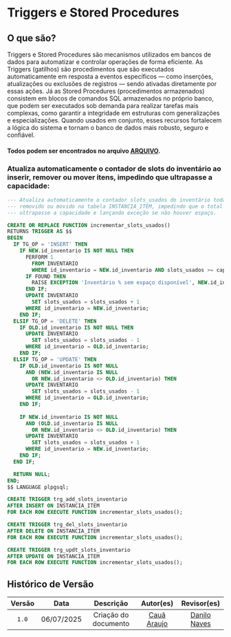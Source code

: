 # Triggers e Stored Procedures
## O que são?

Triggers e Stored Procedures são mecanismos utilizados em bancos de dados para automatizar e controlar operações de forma eficiente.
As Triggers (gatilhos) são procedimentos que são executados automaticamente em resposta a eventos específicos — como inserções, atualizações ou exclusões de registros — sendo ativadas diretamente por essas ações.
Já as Stored Procedures (procedimentos armazenados) consistem em blocos de comandos SQL armazenados no próprio banco, que podem ser executados sob demanda para realizar tarefas mais complexas, como garantir a integridade em estruturas com generalizações e especializações.
Quando usados em conjunto, esses recursos fortalecem a lógica do sistema e tornam o banco de dados mais robusto, seguro e confiável.

#### Todos podem ser encontrados no arquivo [**ARQUIVO**](../../../Modulo3/triggers.sql).

### Atualiza automaticamente o contador de slots do inventário ao inserir, remover ou mover itens, impedindo que ultrapasse a capacidade:

```sql
--- Atualiza automaticamente o contador slots_usados do inventário toda vez que um item é inserido,
--- removido ou movido na tabela INSTANCIA_ITEM, impedindo que o total 
--- ultrapasse a capacidade e lançando exceção se não houver espaço.

CREATE OR REPLACE FUNCTION incrementar_slots_usados()
RETURNS TRIGGER AS $$
BEGIN
  IF TG_OP = 'INSERT' THEN
    IF NEW.id_inventario IS NOT NULL THEN
      PERFORM 1
        FROM INVENTARIO
        WHERE id_inventario = NEW.id_inventario AND slots_usados >= capacidade_slots;
      IF FOUND THEN
        RAISE EXCEPTION 'Inventário % sem espaço disponível', NEW.id_inventario;
      END IF;
      UPDATE INVENTARIO
        SET slots_usados = slots_usados + 1
      WHERE id_inventario = NEW.id_inventario;
    END IF;
  ELSIF TG_OP = 'DELETE' THEN
    IF OLD.id_inventario IS NOT NULL THEN
      UPDATE INVENTARIO
        SET slots_usados = slots_usados - 1
      WHERE id_inventario = OLD.id_inventario;
    END IF;
  ELSIF TG_OP = 'UPDATE' THEN
    IF OLD.id_inventario IS NOT NULL
      AND (NEW.id_inventario IS NULL
        OR NEW.id_inventario <> OLD.id_inventario) THEN
      UPDATE INVENTARIO
        SET slots_usados = slots_usados - 1
      WHERE id_inventario = OLD.id_inventario;
    END IF;
  
    IF NEW.id_inventario IS NOT NULL
      AND (OLD.id_inventario IS NULL
        OR NEW.id_inventario <> OLD.id_inventario) THEN
      UPDATE INVENTARIO
        SET slots_usados = slots_usados + 1
      WHERE id_inventario = NEW.id_inventario;
    END IF;
  END IF;

  RETURN NULL;
END;
$$ LANGUAGE plpgsql;

CREATE TRIGGER trg_add_slots_inventario
AFTER INSERT ON INSTANCIA_ITEM
FOR EACH ROW EXECUTE FUNCTION incrementar_slots_usados();

CREATE TRIGGER trg_del_slots_inventario
AFTER DELETE ON INSTANCIA_ITEM
FOR EACH ROW EXECUTE FUNCTION incrementar_slots_usados();

CREATE TRIGGER trg_updt_slots_inventario
AFTER UPDATE ON INSTANCIA_ITEM
FOR EACH ROW EXECUTE FUNCTION incrementar_slots_usados();
```

## Histórico de Versão

|  Versão  |     Data     | Descrição | Autor(es) | Revisor(es) |
| :------: | :----------: | :-----------: | :---------: | :---------: |
| `1.0` | 06/07/2025 | Criação do documento | [Cauã Araujo](https://github.com/caua08) | [Danilo Naves](https://github.com/DaniloNavesS) |